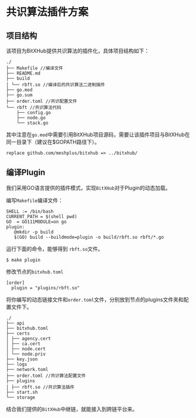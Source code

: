 # 共识算法插件方案
## 项目结构

该项目为BitXHub提供共识算法的插件化，具体项目结构如下：

```text
./
├── Makefile //编译文件
├── README.md
├── build
│ └── rbft.so //编译后的共识算法二进制插件
├── go.mod
├── go.sum
├── order.toml //共识配置文件
└── rbft //共识算法代码
    ├── config.go
    ├── node.go
    └── stack.go
```

其中注意在`go.mod`中需要引用BitXHub项目源码，需要让该插件项目与BitXHub在同一目录下（建议在$GOPATH路径下）。

```none
replace github.com/meshplus/bitxhub => ../bitxhub/
```

## 编译Plugin

我们采用GO语言提供的插件模式，实现`BitXHub`对于Plugin的动态加载。

编写`Makefile`编译文件：

```shell
SHELL := /bin/bash
CURRENT_PATH = $(shell pwd)
GO  = GO111MODULE=on go
plugin:
   @mkdir -p build
   $(GO) build --buildmode=plugin -o build/rbft.so rbft/*.go
```

运行下面的命令，能够得到 `rbft.so`文件。

```shell
$ make plugin
```

修改节点的`bitxhub.toml`

```none
[order]
  plugin = "plugins/rbft.so"
```

将你编写的动态链接文件和`order.toml`文件，分别放到节点的plugins文件夹和配置文件下。

```text
./
├── api
├── bitxhub.toml
├── certs
│ ├── agency.cert
│ ├── ca.cert
│ ├── node.cert
│ └── node.priv
├── key.json
├── logs
├── network.toml
├── order.toml //共识算法配置文件
├── plugins
│ ├── rbft.so //共识算法插件
├── start.sh
└── storage
```

结合我们提供的`BitXHub`中继链，就能接入到跨链平台来。
